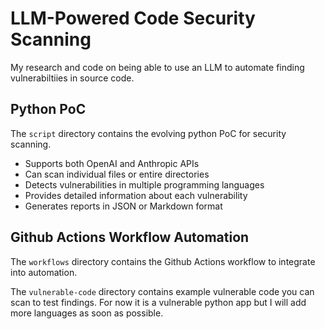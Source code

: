 # LLM-Powered Code Security Scanning
My research and code on being able to use an LLM to automate finding vulnerabiltiies in source code.

## Python PoC
The ```script``` directory contains the evolving python PoC for security scanning.

- Supports both OpenAI and Anthropic APIs
- Can scan individual files or entire directories
- Detects vulnerabilities in multiple programming languages
- Provides detailed information about each vulnerability
- Generates reports in JSON or Markdown format

## Github Actions Workflow Automation
The ```workflows``` directory contains the Github Actions workflow to integrate into automation.

The ```vulnerable-code``` directory contains example vulnerable code you can scan to test findings.  For now it is a vulnerable python app but I will add more languages as soon as possible.

